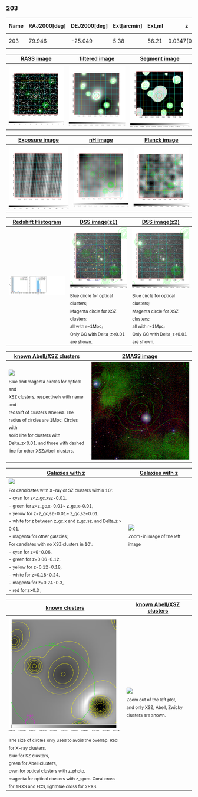 <div STYLE="page-break-after: always;"></div>

### 203

|Name|RAJ2000[deg]|DEJ2000[deg] |Ext[arcmin]| Ext,ml | z | z_src| C|GC(XSZ,Delta_z<0.01)| GC(OPT,Delta_z<0.01)|GC| R_sig[arcmin] | R500[arcmin] | R500[Mpc]| CRsig[c/s] | CR500[c/s] |L500[1E44 erg/s]|F500[1E-12 erg/s/cm^2]| M500[1E14 Msun]|Tx[keV]|Cnt_sig|Beta|Rc[arcmin]|Comment|Alias|
|---|---|---|---|---|---|------|---|--------|---------|----------|---|---|---|---|---|---|---|---|---|---|---|---|---|---|
|203| 79.946| -25.049| 5.38| 56.21| 0.0347(0.005)| z1, z_opt| S| -| N| N| 9.775| 12.952| 0.537| 0.135(0.034)| 0.142(0.036)| 0.063(0.012)| 2.254(0.441)| 0.45(0.05)| 1.33(0.08)| 63.0| 0.865(-0.144+0.096)| 7.178(-1.391+1.057)| -| t276|

|[RASS image](../image/203/203_img.pdf)|[filtered image](../image/203/203_fil.pdf)|[Segment image](../image/203/203_seg.pdf)|
|-------------------|--------------------|-------------------|
| <img src="../image/203/203_img.png" width="300">  | <img src="../image/203/203_fil.png" width="300">   | <img src="../image/203/203_seg.png" width="300">  |

|[Exposure image](../image/203/203_mex.pdf)| [nH image](../image/203/203_nh.pdf)| [Planck image](../image/203/203_p.pdf)|
|-------------------|--------------------|-------------------|
|<img src="../image/203/203_mex.png" width="300">   | <img src="../image/203/203_nh.png" width="300">    | <img src="../image/203/203_p.png" width="300"> |

|[Redshift Histogram](../image/203/203_zg.pdf) | [DSS image(z1)](../image/203/203_dss_z1.pdf)      |  [DSS image(z2)](../image/203/203_dss_z2.pdf)    |
|-------------------|--------------------|-------------------|
|<img src="../image/203/203_zg.png" width="300"> |<img src="../image/203/203_dss_z1.png" width="300"> <sub><br>Blue circle for optical clusters; <br>Magenta circle for XSZ clusters; <br>all with r=1Mpc; <br>Only GC with Delta_z<0.01 are shown. </sub>| <img src="../image/203/203_dss_z2.png" width="300"><sub><br>Blue circle for optical clusters; <br>Magenta circle for XSZ clusters; <br>all with r=1Mpc; <br>Only GC with Delta_z<0.01 are shown. </sub> |

|[known Abell/XSZ clusters](../image/203/203_m.pdf) | [2MASS image](../image/203/203_2mass.pdf)      |
|-------------------|-------------------|
|<img src=../image/203/203_m.png width="300"> <br><sub>Blue and magenta circles for optical and <br>XSZ clusters, respectively with name and <br>redshift of clusters labelled. The <br>radius of circles are 1Mpc. Circles with <br>solid line for clusters with <br>Delta_z<0.01, and those with dashed <br>line for other XSZ/Abell clusters.        </sub>|<img src="../image/203/203_2mass.png" width="300">  |

|[Galaxies with z](../image/203/203_opt_ned.pdf) |[Galaxies with z](../image/203/203_opt_ned_zoom.pdf) |
|-------------------|-------------------|
| <img src=../image/203/203_opt_ned.png width="300"> <br><sub> For candidates with X-ray or SZ clusters within 10': <br> - cyan for z<z_gc,xsz-0.01, <br> - green for z=z_gc,x-0.01~ z_gc,x+0.01, <br> - yellow for z=z_gc,sz-0.01~ z_gc,sz+0.01, <br> - white for z between z_gc,x and z_gc,sz, and Delta_z > 0.01, <br> - magenta for other galaxies; <br>For candiates with no XSZ clusters in 10': <br> - cyan for z=0-0.06, <br> - green for z=0.06-0.12, <br> - yellow for z=0.12-0.18, <br> - white for z=0.18-0.24, <br> - magenta for z=0.24-0.3, <br> - red for z>0.3 ;  </sub>|<img src=../image/203/203_opt_ned_zoom.png width="300">  <br><sub> Zoom-in image of the left image</sub>|

|[known clusters](../image/203/203_gc.pdf) |[known Abell/XSZ clusters](../image/203/203_gc_large.pdf) |
|-------------------|-------------------|
| <img src=../image/203/203_gc.png width="300"> <br><sub> The size of circles only used to avoid the overlap. Red for X-ray clusters, <br> blue for SZ clusters, <br> green for Abell clusters, <br> cyan for optical clusters with z_photo, <br> magenta for optical clusters with z_spec. Coral cross for 1RXS and FCS, lightblue cross for 2RXS. </sub>|<img src=../image/203/203_gc_large.png width="300"> <br><sub> Zoom out of the left plot, <br> and only XSZ, Abell, Zwicky clusters are shown. </sub> |



